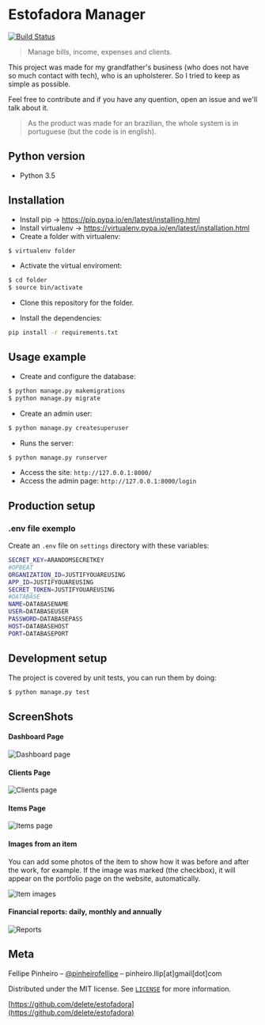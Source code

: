 # Estofadora Manager

[![Build Status](https://travis-ci.org/delete/estofadora.svg?branch=master)](https://travis-ci.org/delete/estofadora)

> Manage bills, income, expenses and clients.


This project was made for my grandfather's business (who does not have so much contact with tech), who is an upholsterer. 
So I tried to keep as simple as possible.

Feel free to contribute and if you have any quention, open an issue and we'll talk about it.

> As the product was made for an brazilian, the whole system is in portuguese (but the code is in english).

## Python version

* Python 3.5

## Installation

* Install pip -> https://pip.pypa.io/en/latest/installing.html
* Install virtualenv -> https://virtualenv.pypa.io/en/latest/installation.html
* Create a folder with virtualenv:
```sh
$ virtualenv folder
```
* Activate the virtual enviroment:
```sh
$ cd folder
$ source bin/activate
```
* Clone this repository for the folder.

* Install the dependencies: 
```sh
pip install -r requirements.txt
```

## Usage example

* Create and configure the database:
```sh
$ python manage.py makemigrations
$ python manage.py migrate
```

* Create an admin user:
```sh
$ python manage.py createsuperuser
```

* Runs the server:
```sh
$ python manage.py runserver
```

* Access the site: `http://127.0.0.1:8000/`
* Access the admin page: `http://127.0.0.1:8000/login`

## Production setup

### .env file exemplo

Create an `.env` file on `settings` directory with these variables:
```sh
SECRET_KEY=ARANDOMSECRETKEY
#OPBEAT
ORGANIZATION_ID=JUSTIFYOUAREUSING
APP_ID=JUSTIFYOUAREUSING
SECRET_TOKEN=JUSTIFYOUAREUSING
#DATABASE
NAME=DATABASENAME
USER=DATABASEUSER
PASSWORD=DATABASEPASS
HOST=DATABASEHOST
PORT=DATABASEPORT
```
## Development setup

The project is covered by unit tests, you can run them by doing:

```sh
$ python manage.py test
```

## ScreenShots

#### Dashboard Page
![Dashboard page](screenshots/home.jpg "Dashboard page")

#### Clients Page
![Clients page](screenshots/clients.jpg "Clients page")

#### Items Page
![Items page](screenshots/items.jpg "Items page")

#### Images from an item

You can add some photos of the item to show how it was before and after the work, for example.
If the image was marked (the checkbox), it will appear on the portfolio page on the website, automatically.

![Item images](screenshots/item-images.jpg "Item images")

#### Financial reports: daily, monthly and annually
![Reports](screenshots/charts.jpg "Reports")

## Meta

Fellipe Pinheiro – [@pinheirofellipe](https://twitter.com/pinheirofellipe) – pinheiro.llip[at]gmail[dot]com

Distributed under the MIT license. See [``LICENSE``](https://opensource.org/licenses/MIT) for more information.

[https://github.com/delete/estofadora](https://github.com/delete/estofadora)
